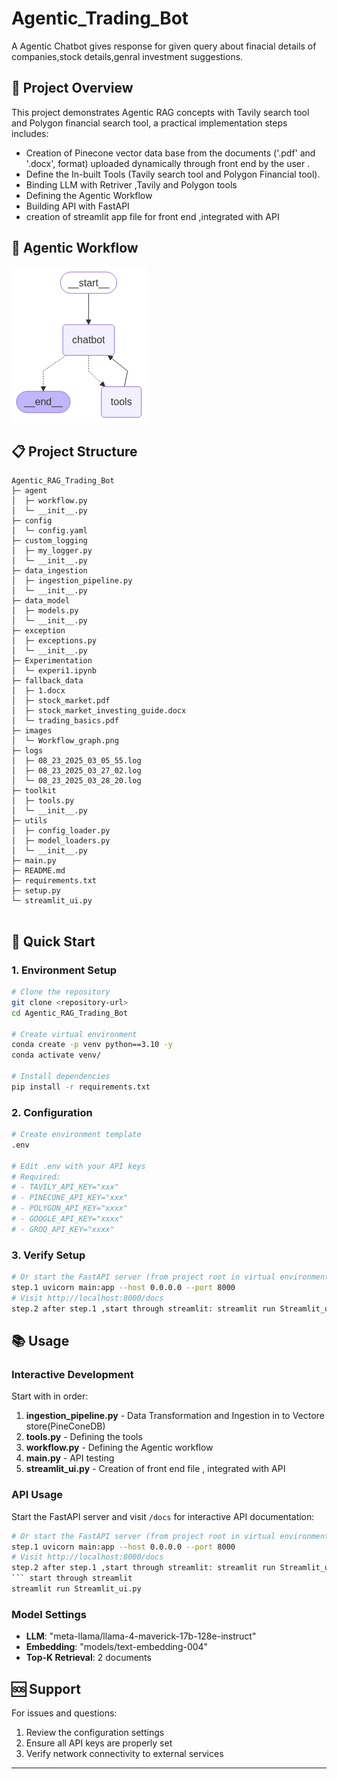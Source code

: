 # Agentic_Trading_Bot

A Agentic Chatbot  gives response for given query about finacial details of companies,stock details,genral investment suggestions.
## 🎯 Project Overview

This project demonstrates Agentic RAG concepts with Tavily search tool and Polygon financial search tool, a practical implementation steps includes:
- Creation of Pinecone vector data base from the  documents ('.pdf' and '.docx', format) uploaded dynamically through front end by the user .
- Define the In-built Tools (Tavily search tool and Polygon Financial tool).
- Binding LLM with Retriver ,Tavily and Polygon tools
- Defining the Agentic Workflow
- Building API with FastAPI 
- creation of streamlit app file for front end ,integrated with API

## 🚀 Agentic Workflow


![image alt](https://github.com/suman520-git/Agentic_RAG_Trading_Bot/blob/main/images/Workflow_graph.png?raw=true)

## 📋 Project Structure

```
Agentic_RAG_Trading_Bot                  
├─ agent                                 
│  ├─ workflow.py                        
│  └─ __init__.py                        
├─ config                                
│  └─ config.yaml                        
├─ custom_logging                        
│  ├─ my_logger.py                       
│  └─ __init__.py                        
├─ data_ingestion                        
│  ├─ ingestion_pipeline.py              
│  └─ __init__.py                        
├─ data_model                            
│  ├─ models.py                          
│  └─ __init__.py                        
├─ exception                             
│  ├─ exceptions.py                      
│  └─ __init__.py                        
├─ Experimentation                       
│  └─ experi1.ipynb                      
├─ fallback_data                         
│  ├─ 1.docx                             
│  ├─ stock_market.pdf                   
│  ├─ stock_market_investing_guide.docx  
│  └─ trading_basics.pdf                 
├─ images                                
│  └─ Workflow_graph.png                 
├─ logs                                  
│  ├─ 08_23_2025_03_05_55.log            
│  ├─ 08_23_2025_03_27_02.log            
│  └─ 08_23_2025_03_28_20.log            
├─ toolkit                               
│  ├─ tools.py                           
│  └─ __init__.py                        
├─ utils                                 
│  ├─ config_loader.py                   
│  ├─ model_loaders.py                   
│  └─ __init__.py                        
├─ main.py                               
├─ README.md                             
├─ requirements.txt                      
├─ setup.py                              
└─ streamlit_ui.py                       
            

```

## 🚀 Quick Start

### 1. Environment Setup

```bash
# Clone the repository
git clone <repository-url>
cd Agentic_RAG_Trading_Bot

# Create virtual environment
conda create -p venv python==3.10 -y
conda activate venv/ 

# Install dependencies
pip install -r requirements.txt
```

### 2. Configuration

```bash
# Create environment template
.env

# Edit .env with your API keys
# Required:
# - TAVILY_API_KEY="xxx"
# - PINECONE_API_KEY="xxx"
# - POLYGON_API_KEY="xxxx"
# - GOOGLE_API_KEY="xxxx"
# - GROQ_API_KEY="xxxx"
```

### 3. Verify Setup

```bash
# Or start the FastAPI server (from project root in virtual environment)
step.1 uvicorn main:app --host 0.0.0.0 --port 8000
# Visit http://localhost:8000/docs
step.2 after step.1 ,start through streamlit: streamlit run Streamlit_ui.py
```

## 📚 Usage

### Interactive Development
Start with in order:
1. **ingestion_pipeline.py** - Data Transformation and Ingestion in to Vectore store(PineConeDB)
2. **tools.py** - Defining the tools
3. **workflow.py** - Defining the Agentic workflow
4. **main.py** - API testing
4. **streamlit_ui.py** - Creation of front end file , integrated with API


### API Usage
Start the FastAPI server and visit `/docs` for interactive API documentation:

```bash
# Or start the FastAPI server (from project root in virtual environment)
step.1 uvicorn main:app --host 0.0.0.0 --port 8000
# Visit http://localhost:8000/docs
step.2 after step.1 ,start through streamlit: streamlit run Streamlit_ui.py
``` start through streamlit 
streamlit run Streamlit_ui.py
```

### Model Settings
- **LLM**: "meta-llama/llama-4-maverick-17b-128e-instruct"
- **Embedding**: "models/text-embedding-004"
- **Top-K Retrieval**: 2 documents



## 🆘 Support

For issues and questions:
1. Review the configuration settings
2. Ensure all API keys are properly set
3. Verify network connectivity to external services

---


